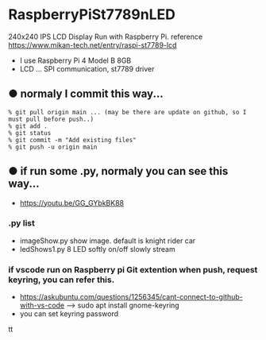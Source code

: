 # RaspberryPiSt7789nLED
240x240 IPS LCD Display Run with Raspberry Pi. reference https://www.mikan-tech.net/entry/raspi-st7789-lcd
* I use Raspberry Pi 4 Model B 8GB
* LCD ... SPI communication, st7789 driver

## ● normaly I commit this way...
```
% git pull origin main ... (may be there are update on github, so I must pull before push..)
% git add .
% git status
% git commit -m "Add existing files"
% git push -u origin main  
```

## ● if run some .py, normaly you can see this way...
* https://youtu.be/GG_GYbkBK88 

### .py list
* imageShow.py show image. default is knight rider car
* ledShows1.py 8 LED softly on/off slowly stream

### if vscode run on Raspberry pi Git extention when push, request keyring, you can refer this.
* https://askubuntu.com/questions/1256345/cant-connect-to-github-with-vs-code --> sudo apt install gnome-keyring
* you can set keyring password

tt
